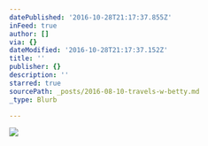 ```yaml
---
datePublished: '2016-10-28T21:17:37.855Z'
inFeed: true
author: []
via: {}
dateModified: '2016-10-28T21:17:37.152Z'
title: ''
publisher: {}
description: ''
starred: true
sourcePath: _posts/2016-08-10-travels-w-betty.md
_type: Blurb

---
```

![](https://the-grid-user-content.s3-us-west-2.amazonaws.com/baab05fe-6251-4581-98ad-6ad189161ab1.jpg)